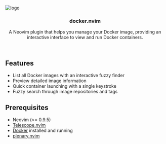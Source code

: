 ![logo](https://github.com/user-attachments/assets/9d9b5fb9-a14f-4e07-9b7d-1a707ce650a4)

<h3 align="center">docker.nvim</h3>
<p align="center">
    A Neovim plugin that helps you manage your Docker image, providing an interactive interface to view and run Docker containers.
</p>
<br/>


## Features

- List all Docker images with an interactive fuzzy finder
- Preview detailed image information
- Quick container launching with a single keystroke
- Fuzzy search through image repositories and tags

## Prerequisites
- Neovim (>= 0.9.5)
- [Telescope.nvim](https://github.com/nvim-telescope/telescope.nvim)
- [Docker](https://www.docker.com/) installed and running
- [plenary.nvim](https://github.com/nvim-lua/plenary.nvim)
